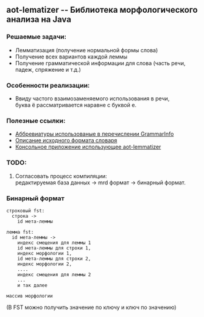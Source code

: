 ## aot-lematizer -- Библиотека морфологического анализа на Java

### Решаемые задачи:
* Лемматизация (получение нормальной формы слова)
* Получение всех вариантов каждой леммы
* Получение грамматической информации для слова (часть речи, падеж, спряжение и т.д.)

### Особенности реализации:
* Ввиду частого взаимозаменяемого использования в речи,  
  буква ё рассматривается наравне с буквой е.

### Полезные ссылки:
* [Аббревиатуры использованые в перечислении GrammarInfo](http://phpmorphy.sourceforge.net/dokuwiki/manual-graminfo)  
* [Описание исходного формата словаря](https://sourceforge.net/p/seman/svn/HEAD/tree/trunk/Docs/Morph_UNIX.txt)
* [Консольное приложение использующее aot-lemmatizer](https://github.com/demidko/aot-lematizer/blob/master/testapp/src/main/java/com/farpost/aot/TestApplication.java)

### TODO:
1. Согласовать процесс компиляции:  
   редактируемая база данных -> mrd формат -> бинарный формат.

### Бинарный формат 
```
строковый fst:
  строка -> 
    id мета-леммы

лемма fst:
  id мета-леммы -> 
    индекс смещения для леммы 1
    id мета-леммы для строки 1, 
    индекс морфологии 1, 
    id мета-леммы для строки 2, 
    индекс морфологии 2, 
    .... 
    индекс смещения для леммы 2
    ...
    и так далее

массив морфологии
```
(В FST можно получить значение по ключу и ключ по значению)

  
  
